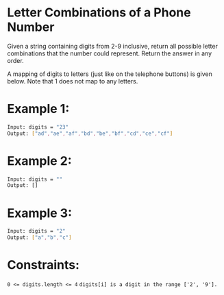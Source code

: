 # Letter Combinations of a Phone Number

Given a string containing digits from 2-9 inclusive, return all possible letter combinations that the number could represent. Return the answer in any order.

A mapping of digits to letters (just like on the telephone buttons) is given below. Note that 1 does not map to any letters.

# Example 1:

```bash
Input: digits = "23"
Output: ["ad","ae","af","bd","be","bf","cd","ce","cf"]
```

# Example 2:

```bash
Input: digits = ""
Output: []
```

# Example 3:

```bash
Input: digits = "2"
Output: ["a","b","c"]
```

# Constraints:

`0 <= digits.length <= 4`
`digits[i] is a digit in the range ['2', '9'].`
